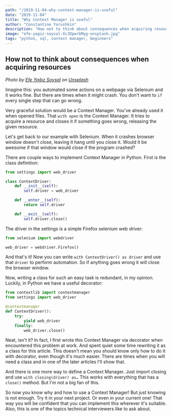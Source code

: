```yaml
---
path: "/2019-11-04-why-context-manager-is-useful"
date: "2019-11-04"
title: "Why Context Manager is useful"
author: "Constantine Yarushkin"
description: "How not to think about consequences when acquiring resources"
image: "efe-yagiz-soysal-XcJDpwrbMyg-unsplash.jpg"
tags: "python, sql, context manager, beginners"
---
```


## How not to think about consequences when acquiring resources

_Photo by_ [_Efe Yağız Soysal_](https://unsplash.com/@efeyagizs?utm_source=unsplash&utm_medium=referral&utm_content=creditCopyText) _on_ [_Unsplash_](https://unsplash.com/@efeyagizs?utm_source=unsplash&utm_medium=referral&utm_content=creditCopyText)

Imagine this: you automated some actions on a webpage via Selenium
and it works fine. But there are times when it might crash.
You don't want to `if` every single step that can go wrong.

Very graceful solution would be a Context Manager. You've already
used it when opened files. That `with open` is the Context Manager.
It tries to acquire a resource and closes it if something goes wrong,
releasing the given resource.

Let's get back to our example with Selenium. When it crashes browser
window doesn't close, leaving it hang until you close it. Would it be
awesome if that window would close if the program crashed?

There are couple ways to implement Context Manager in Python.
First is the class definition:

```python
from settings import web_driver

class ContextDriver:
    def __init__(self):
        self.driver = web_driver

    def __enter__(self):
        return self.driver

    def __exit__(self):
        self.driver.close()
```

The driver in the settings is a simple Firefox selenium web driver:

```python
from selenium import webdriver

web_driver = webdriver.Firefox()
```

And that's it! Now you can write `with ContextDriver() as driver`
and use that `driver` to perform automation. So if anything goes wrong
it will close the browser window.

Now, writing a class for such an easy task is redundant, in my opinion.
Luckily, in Python we have a useful decorator:

```python
from contextlib import contextmanager
from settings import web_driver

@contextmanager
def ContextDriver():
    try:
        yield web_driver
    finally:
        web_driver.close()
```

Neat, isn't it? In fact, I first wrote this Context Manager via decorator
when encountered this problem at work. And spent quiet some time rewriting
it as a class for this article. This doesn't mean you should know only
how to do it with decorator, even though it's much easier. There are times
when you will need a class and in one of the later articles I'll show that.

And there is one more way to define a Context Manager. Just import closing
and use `with closing(driver) as…` This works with everything that has
a `close()` method. But I'm not a big fan of this.

So now you know why and how to use a Context Manager! But just knowing
is not enough. Try it in your next project. Or even in your current one!
That way you will be confident that you can implement this wherever
it's suitable. Also, this is one of the topics technical interviewers
like to ask about.
